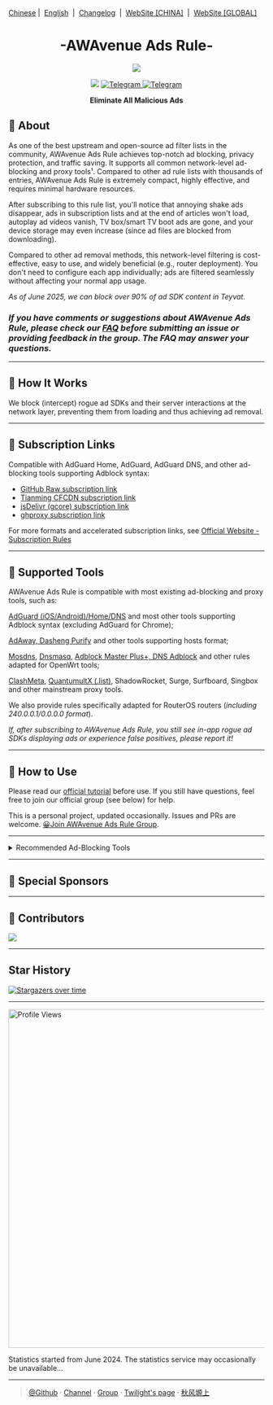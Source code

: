 <div align="left">
<a href="/README.md">Chinese</a>&nbsp;|&nbsp;
<a href="/assets/README_en-US.md">English</a> &nbsp;|&nbsp;
<a href="/assets/README_Update.md">Changelog</a> &nbsp;|&nbsp;
<a href="https://doc.awads.cc/?source=GitHub">WebSite [CHINA]</a> &nbsp;|&nbsp;
<a href="https://awavenue.top/?source=GitHub">WebSite [GLOBAL]</a> 
</div>

<h1 align="center">-AWAvenue Ads Rule-</h1>

<p align="center">
   <img src="https://img.jsdelivr.com/raw.githubusercontent.com/TG-Twilight/AWAvenue-Ads-Rule/main/assets/assets.png">
</p>
<p align="center">
 <img src="https://img.shields.io/github/stars/TG-Twilight/AWAvenue-Ads-Rule?style=for-the-badge&colorA=FFEBEB&colorB=FFD9DC&logo=github&logoColor=black">
  <a href="https://t.me/AWAvenueAdsRule">
    <img src="https://img.shields.io/badge/dynamic/json?style=for-the-badge&colorA=DAE9FC&colorB=056DE8&label=Channel&logo=telegram&query=%24.data.totalSubs&url=https%3A%2F%2Fapi.spencerwoo.com%2Fsubstats%2F%3Fsource%3Dtelegram%26queryKey%3DAWAvenueAdsRule" alt="Telegram">
  </a>
  <a href="https://t.me/AWAvenueAdsChat">
    <img src="https://img.shields.io/badge/dynamic/json?style=for-the-badge&colorA=DAE9FC&colorB=056DE8&label=Group&logo=telegram&query=%24.data.totalSubs&url=https%3A%2F%2Fapi.spencerwoo.com%2Fsubstats%2F%3Fsource%3Dtelegram%26queryKey%3DAWAvenueAdsChat" alt="Telegram">
  </a>
</p>

<p align="center"><b>Eliminate All Malicious Ads</b></p>

## 🍁 About

As one of the best upstream and open-source ad filter lists in the community, AWAvenue Ads Rule achieves top-notch ad blocking, privacy protection, and traffic saving. It supports all common network-level ad-blocking and proxy tools¹. Compared to other ad rule lists with thousands of entries, AWAvenue Ads Rule is extremely compact, highly effective, and requires minimal hardware resources.

After subscribing to this rule list, you'll notice that annoying shake ads disappear, ads in subscription lists and at the end of articles won't load, autoplay ad videos vanish, TV box/smart TV boot ads are gone, and your device storage may even increase (since ad files are blocked from downloading).

Compared to other ad removal methods, this network-level filtering is cost-effective, easy to use, and widely beneficial (e.g., router deployment). You don't need to configure each app individually; ads are filtered seamlessly without affecting your normal app usage.

*As of June 2025, we can block over 90% of ad SDK content in Teyvat.*

### *If you have comments or suggestions about AWAvenue Ads Rule, please check our [FAQ](https://awavenue.top/Knowledge.html#%E5%B8%B8%E8%A7%81%E9%97%AE%E9%A2%98-%E4%B8%8E%E7%AD%94%E7%96%91) before submitting an issue or providing feedback in the group. The FAQ may answer your questions.*

---

## 🍁 How It Works

We block (intercept) rogue ad SDKs and their server interactions at the network layer, preventing them from loading and thus achieving ad removal.

---

## 🍁 Subscription Links

Compatible with AdGuard Home, AdGuard, AdGuard DNS, and other ad-blocking tools supporting Adblock syntax:

- [GitHub Raw subscription link](https://raw.githubusercontent.com/TG-Twilight/AWAvenue-Ads-Rule/main/AWAvenue-Ads-Rule.txt)
- [Tianming CFCDN subscription link](https://github.boki.moe/https://raw.githubusercontent.com/TG-Twilight/AWAvenue-Ads-Rule/main/AWAvenue-Ads-Rule.txt)
- [jsDelivr (gcore) subscription link](https://gcore.jsdelivr.net/gh/TG-Twilight/AWAvenue-Ads-Rule@main/AWAvenue-Ads-Rule.txt)
- [ghproxy subscription link](https://ghfast.top/https://raw.githubusercontent.com/TG-Twilight/AWAvenue-Ads-Rule/main/AWAvenue-Ads-Rule.txt)

For more formats and accelerated subscription links, see [Official Website - Subscription Rules](https://awavenue.top/Sub.html)

---

## 🍁 Supported Tools

AWAvenue Ads Rule is compatible with most existing ad-blocking and proxy tools, such as:

[AdGuard (iOS/Android)/Home/DNS](https://awavenue.top/Sub.html#adguard-ios-android-home-dns-%E8%AE%A2%E9%98%85%E9%93%BE%E6%8E%A5) and most other tools supporting Adblock syntax (excluding AdGuard for Chrome);

[AdAway, Dasheng Purify](https://awavenue.top/Sub.html#hosts-%E8%AE%A2%E9%98%85%E9%93%BE%E6%8E%A5) and other tools supporting hosts format;

[Mosdns](https://awavenue.top/Sub.html#hosts-%E8%AE%A2%E9%98%85%E9%93%BE%E6%8E%A5:~:text=%E6%8E%A5%EF%BC%88.list%E6%A0%BC%E5%BC%8F%EF%BC%89-,Mosdns%20V5%20%E8%AE%A2%E9%98%85%E9%93%BE%E6%8E%A5,-AdClose%20rule%E6%A0%BC%E5%BC%8F), [Dnsmasq](https://awavenue.top/Sub.html#hosts-%E8%AE%A2%E9%98%85%E9%93%BE%E6%8E%A5:~:text=Dnsmasq%E6%A0%BC%E5%BC%8F%E8%AE%A2%E9%98%85%E9%93%BE%E6%8E%A5%EF%BC%88.conf%E6%A0%BC%E5%BC%8F%EF%BC%89), [Adblock Master Plus+, DNS Adblock](https://awavenue.top/Sub.html#hosts-%E8%AE%A2%E9%98%85%E9%93%BE%E6%8E%A5) and other rules adapted for OpenWrt tools;

[ClashMeta](https://awavenue.top/Sub.html#clash-%E8%A7%84%E5%88%99%E8%AE%A2%E9%98%85%E9%93%BE%E6%8E%A5), [QuantumultX (.list)](https://awavenue.top/Sub.html#clash-%E8%A7%84%E5%88%99%E8%AE%A2%E9%98%85%E9%93%BE%E6%8E%A5:~:text=QuantumultX%20%E8%AE%A2%E9%98%85%E9%93%BE%E6%8E%A5%EF%BC%88.list%E6%A0%BC%E5%BC%8F%EF%BC%89), ShadowRocket, Surge, Surfboard, Singbox and other mainstream proxy tools.

We also provide rules specifically adapted for RouterOS routers (*including 240.0.0.1/0.0.0.0 format*).

*If, after subscribing to AWAvenue Ads Rule, you still see in-app rogue ad SDKs displaying ads or experience false positives, please report it!*

---

## 🍁 How to Use

Please read our [official tutorial](https://awavenue.top/Knowledge.html) before use. If you still have questions, feel free to join our official group (see below) for help.

This is a personal project, updated occasionally. Issues and PRs are welcome.   [😀Join AWAvenue Ads Rule Group](https://t.me/AWAvenueAdsChat).

---

<details>
  <summary>Recommended Ad-Blocking Tools</summary>

- [AdGuard Home](https://github.com/AdguardTeam/AdGuardHome)    *Install on your router for ideal ad-blocking; AWAvenue Ads Rule is already in AdGuard's official list, you can subscribe directly from "Select from list"!*

- [AdGuard](https://adguard.com/)    *Available on multiple platforms: Android, Windows, Mac, iOS*

- [AdAway](https://adaway.org/)    *AdAway is an open-source Android ad-blocker using hosts files.*

- [AdGuard DNS](https://adguard-dns.io/en/welcome.html)    *Use custom DNS servers directly; AWAvenue Ads Rule is already in AdGuard DNS Filters, subscribe directly!*

- [AdGuard Home For Magisk](https://github.com/twoone-3/AdGuardHomeForMagisk)   *Magisk version of AdGuard Home*

- [AdClose (Xposed module)](https://github.com/zjyzip/AdClose)    *Xposed module for ad-blocking with AWAvenue Ads Rule built-in, thanks to @zjyzip*

- [geosite (@elysias123 branch)](https://github.com/elysias123/geosite) *Routing rule resources for V2Ray, Xray-core, mihomo, hysteria, Trojan-Go, leaf, with AWAvenue Ads Rule category included*

</details>

---

## 🍁 Special Sponsors

---

## 🍁 Contributors

<p align="left"><a href="https://github.com/TG-Twilight/AWAvenue-Ads-Rule/graphs/contributors"><img src="https://contrib.rocks/image?repo=TG-Twilight/AWAvenue-Ads-Rule&max=50" /></a></p>

---

## Star History

[![Stargazers over time](https://starchart.cc/TG-Twilight/AWAvenue-Ads-Rule.svg?variant=adaptive)](https://starchart.cc/TG-Twilight/AWAvenue-Ads-Rule)

---
<p align="left">
  <img src="https://count.getloli.com/get/@TG-Twiligh?theme=booru-helltaker" alt="Profile Views" width="666"/>
</p>

Statistics started from June 2024. The statistics service may occasionally be unavailable...

---

> [@Github](https://github.com/TG-Twilight/AWAvenue-Ads-Rule) · [Channel](https://t.me/AWAvenueAdsRule) · [Group](https://t.me/AWAvenueAdsChat) · [Twilight's page](https://zyc.su/) · [秋风塬上](https://awads.cc/)
